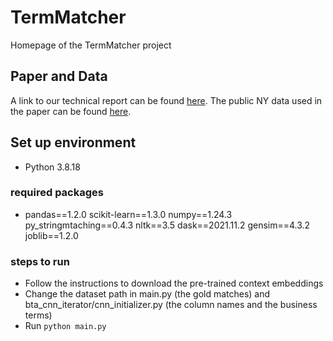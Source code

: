 # TermMatcher
Homepage of the TermMatcher project

## Paper and Data
A link to our technical report can be found [here](https://pages.cs.wisc.edu/~tingcai/termmatcher_paper/main.pdf). The public NY data used in the paper can be found [here](https://pages.cs.wisc.edu/~tingcai/termmatcher_datasets/).

## Set up environment
* Python 3.8.18
### required packages
* pandas==1.2.0 scikit-learn==1.3.0 numpy==1.24.3 py_stringmtaching==0.4.3 nltk==3.5 dask==2021.11.2 gensim==4.3.2 joblib==1.2.0
### steps to run
* Follow the instructions to download the pre-trained context embeddings
* Change the dataset path in main.py (the gold matches) and bta_cnn_iterator/cnn_initializer.py (the column names and the business terms)
* Run ```python main.py```
